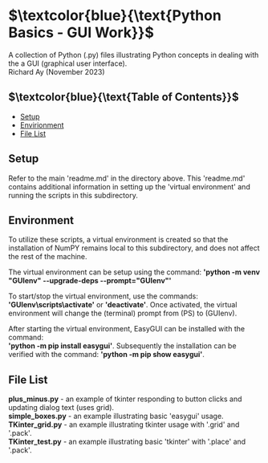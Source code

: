 # $`\textcolor{blue}{\text{Python Basics - GUI Work}}`$
A collection of Python (.py) files illustrating  Python concepts in dealing 
with the a GUI (graphical user interface).  
Richard Ay (November 2023)

## $`\textcolor{blue}{\text{Table of Contents}}`$  
* [Setup](#setup)
* [Envirionment](#environment)
* [File List](#file-list)



## Setup
Refer to the main 'readme.md' in the directory above.  This 'readme.md' contains additional
information in setting up the 'virtual environment' and running the scripts in this
subdirectory.   

## Environment
To utilize these scripts, a virtual environment is created so that the installation of NumPY remains
local to this subdirectory, and does not affect the rest of the machine.

The virtual environment can be setup using the command: 
**'python -m venv "GUIenv" --upgrade-deps --prompt="GUIenv"'**

To start/stop the virtual environment, use the commands: **'GUIenv\scripts\activate'** or **'deactivate'**. Once
activated, the virtual environment will change the (terminal) prompt from (PS) to (GUIenv).

After starting the virtual environment, EasyGUI can be installed with the command:  
**'python -m pip install easygui'**.  Subsequently the installation can be verified with the command: 
**'python -m pip show easygui'**.   




## File List
**plus_minus.py** - an example of tkinter responding to button clicks and updating dialog text (uses grid).  
**simple_boxes.py** - an example illustrating basic 'easygui' usage.  
**TKinter_grid.py** - an example illustrating tkinter usage with '.grid' and '.pack'.  
**TKinter_test.py** - an example illustrating basic 'tkinter' with '.place' and '.pack'.  

 
 

